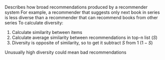 Describes how broad recommendations produced by a recommender system
For example, a recommender that suggests only next book in series is less diverse than a recommender that can recommend books from other series
To calculate diversity:
1. Calculate similarity between items
2. Calculate average similarity between recommendations in top-n list ($S$)
3. Diversity is opposite of similarity, so to get it subtract $S$ from $1$ ($1 - S$)

Unusually high diversity could mean bad recommendations